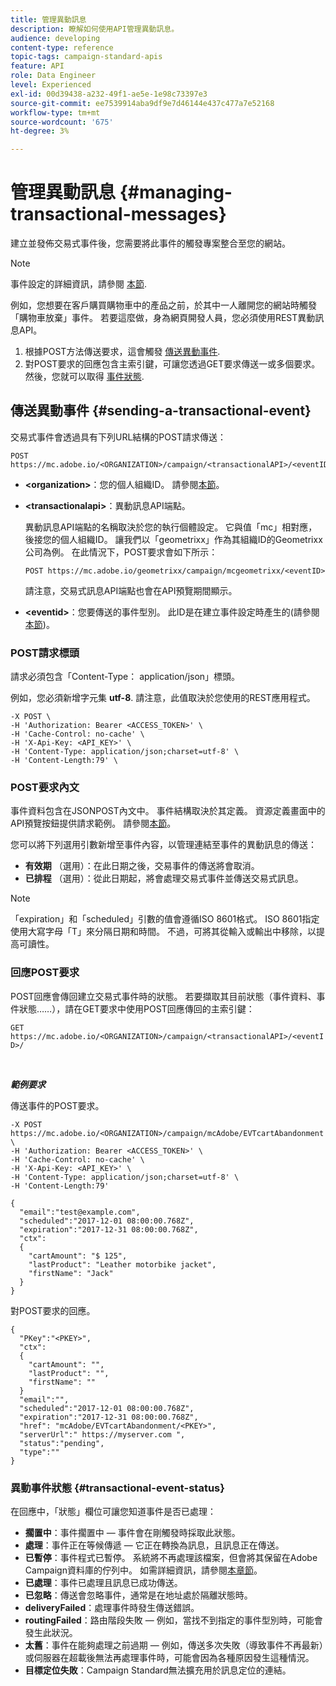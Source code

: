 ```yaml
---
title: 管理異動訊息
description: 瞭解如何使用API管理異動訊息。
audience: developing
content-type: reference
topic-tags: campaign-standard-apis
feature: API
role: Data Engineer
level: Experienced
exl-id: 00d39438-a232-49f1-ae5e-1e98c73397e3
source-git-commit: ee7539914aba9df9e7d46144e437c477a7e52168
workflow-type: tm+mt
source-wordcount: '675'
ht-degree: 3%

---
```


# 管理異動訊息 {#managing-transactional-messages}

建立並發佈交易式事件後，您需要將此事件的觸發專案整合至您的網站。

>[!NOTE]
>
>事件設定的詳細資訊，請參閱 [本節](../../channels/using/configuring-transactional-event.md).

例如，您想要在客戶購買購物車中的產品之前，於其中一人離開您的網站時觸發「購物車放棄」事件。 若要這麼做，身為網頁開發人員，您必須使用REST異動訊息API。

1. 根據POST方法傳送要求，這會觸發 [傳送異動事件](#sending-a-transactional-event).
1. 對POST要求的回應包含主索引鍵，可讓您透過GET要求傳送一或多個要求。 然後，您就可以取得 [事件狀態](#transactional-event-status).

## 傳送異動事件 {#sending-a-transactional-event}

交易式事件會透過具有下列URL結構的POST請求傳送：

```
POST https://mc.adobe.io/<ORGANIZATION>/campaign/<transactionalAPI>/<eventID>
```

* **&lt;organization>**：您的個人組織ID。 請參閱[本節](../../api/using/must-read.md)。

* **&lt;transactionalapi>**：異動訊息API端點。

  異動訊息API端點的名稱取決於您的執行個體設定。 它與值「mc」相對應，後接您的個人組織ID。 讓我們以「geometrixx」作為其組織ID的Geometrixx公司為例。 在此情況下，POST要求會如下所示：

  `POST https://mc.adobe.io/geometrixx/campaign/mcgeometrixx/<eventID>`

  請注意，交易式訊息API端點也會在API預覽期間顯示。

* **&lt;eventid>**：您要傳送的事件型別。 此ID是在建立事件設定時產生的(請參閱 [本節](../../channels/using/configuring-transactional-event.md#creating-an-event))。

### POST請求標頭

請求必須包含「Content-Type： application/json」標頭。

例如，您必須新增字元集 **utf-8**. 請注意，此值取決於您使用的REST應用程式。

```
-X POST \
-H 'Authorization: Bearer <ACCESS_TOKEN>' \
-H 'Cache-Control: no-cache' \
-H 'X-Api-Key: <API_KEY>' \
-H 'Content-Type: application/json;charset=utf-8' \
-H 'Content-Length:79' \
```

### POST要求內文

事件資料包含在JSONPOST內文中。 事件結構取決於其定義。 資源定義畫面中的API預覽按鈕提供請求範例。 請參閱[本節](../../channels/using/publishing-transactional-event.md#previewing-and-publishing-the-event)。

您可以將下列選用引數新增至事件內容，以管理連結至事件的異動訊息的傳送：

* **有效期** （選用）：在此日期之後，交易事件的傳送將會取消。
* **已排程** （選用）：從此日期起，將會處理交易式事件並傳送交易式訊息。

>[!NOTE]
>
>「expiration」和「scheduled」引數的值會遵循ISO 8601格式。 ISO 8601指定使用大寫字母「T」來分隔日期和時間。 不過，可將其從輸入或輸出中移除，以提高可讀性。

### 回應POST要求

POST回應會傳回建立交易式事件時的狀態。 若要擷取其目前狀態（事件資料、事件狀態……），請在GET要求中使用POST回應傳回的主索引鍵：

`GET https://mc.adobe.io/<ORGANIZATION>/campaign/<transactionalAPI>/<eventID>/`

<br/>

***範例要求***

傳送事件的POST要求。

```
-X POST https://mc.adobe.io/<ORGANIZATION>/campaign/mcAdobe/EVTcartAbandonment \
-H 'Authorization: Bearer <ACCESS_TOKEN>' \
-H 'Cache-Control: no-cache' \
-H 'X-Api-Key: <API_KEY>' \
-H 'Content-Type: application/json;charset=utf-8' \
-H 'Content-Length:79'

{
  "email":"test@example.com",
  "scheduled":"2017-12-01 08:00:00.768Z",
  "expiration":"2017-12-31 08:00:00.768Z",
  "ctx":
  {
    "cartAmount": "$ 125",
    "lastProduct": "Leather motorbike jacket",
    "firstName": "Jack"
  }
}
```

對POST要求的回應。

```
{
  "PKey":"<PKEY>",
  "ctx":
  {
    "cartAmount": "",
    "lastProduct": "",
    "firstName": ""
  }
  "email":"",
  "scheduled":"2017-12-01 08:00:00.768Z",
  "expiration":"2017-12-31 08:00:00.768Z",
  "href": "mcAdobe/EVTcartAbandonment/<PKEY>",
  "serverUrl":" https://myserver.com ",
  "status":"pending",
  "type":""
}
```

### 異動事件狀態 {#transactional-event-status}

在回應中，「狀態」欄位可讓您知道事件是否已處理：

* **擱置中**：事件擱置中 — 事件會在剛觸發時採取此狀態。
* **處理**：事件正在等候傳遞 — 它正在轉換為訊息，且訊息正在傳送。
* **已暫停**：事件程式已暫停。 系統將不再處理該檔案，但會將其保留在Adobe Campaign資料庫的佇列中。 如需詳細資訊，請參閱[本章節](../../channels/using/publishing-transactional-message.md#suspending-a-transactional-message-publication)。
* **已處理**：事件已處理且訊息已成功傳送。
* **已忽略**：傳送會忽略事件，通常是在地址處於隔離狀態時。
* **deliveryFailed**：處理事件時發生傳送錯誤。
* **routingFailed**：路由階段失敗 — 例如，當找不到指定的事件型別時，可能會發生此狀況。
* **太舊**：事件在能夠處理之前過期 — 例如，傳送多次失敗（導致事件不再最新）或伺服器在超載後無法再處理事件時，可能會因為各種原因發生這種情況。
* **目標定位失敗**：Campaign Standard無法擴充用於訊息定位的連結。
